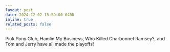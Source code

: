 ```yaml
---
layout: post
date: 2024-12-02 15:59:00-0400
inline: true
related_posts: false
---
```


Pink Pony Club, Hamlin My Business, Who Killed Charbonnet Ramsey?, and Tom and Jerry have all made the playoffs!
